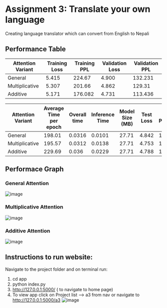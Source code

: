 # Assignment 3:  Translate your own language

Creating language translator which can convert from English to Nepali

## Performance Table

| Attention Variant | Training Loss | Training PPL | Validation Loss | Validation PPL      |
|-------------------|---------------|--------------|------------------|--------------------|
| General           | 5.415         | 224.67       | 4.900            |  132.231           |
| Multiplicative    | 5.307         | 201.66       | 4.862            | 129.31             |
| Additive          | 5.171         | 176.082      | 4.731            | 113.436            |

| Attention Variant | Average Time per epoch | Overall time | Inference Time | Model Size (MB)|    Test Loss      |  Test Perplexity     |
|-------------------|------------------------|--------------|----------------|----------------|-------------------|----------------------|
| General           |         198.01         |     0.0316   |      0.0101    |  27.71         |    4.842          |        126.783       |
| Multiplicative    |         195.57         |     0.0312   |      0.0138    |  27.71         |    4.753          |        115.899       | 
| Additive          |         229.69         |     0.036    |      0.0229    |  27.71         |    4.788          |        120.098       |


## Performace Graph

### General Attention
![image](https://github.com/Rakshya8/NLP_Assignments/assets/45217500/a97eeaad-a75f-47a8-a466-f575560f5ab1)

### Multiplicative Attention
![image](https://github.com/Rakshya8/NLP_Assignments/assets/45217500/24af92b7-e7d1-4f1a-b0ce-039215a46973)

### Additive Attention
![image](https://github.com/Rakshya8/NLP_Assignments/assets/45217500/fff3ac78-2130-4b15-b97a-bd5427ee3d43)

## Instructions to run website:
Navigate to the project folder and on terminal run: 
1. cd app
2. python index.py
3. http://127.0.0.1:5000/ ( to navigate to home page)
4. To view app click on Project list --> a3 from nav or navigate to http://127.0.0.1:5000/a3
![image](https://github.com/Rakshya8/NLP_Assignments/assets/45217500/45ea8071-1046-44de-96b5-26b63a17f468)


   
